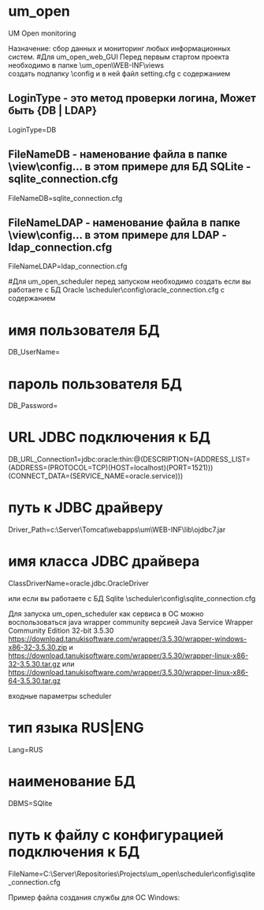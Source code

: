 # um_open
UM Open monitoring

Назначение: сбор данных и мониторинг любых информационных систем.
#Для um_open_web_GUI
Перед первым стартом проекта необходимо в папке \um_open\WEB-INF\views\
создать подпапку \config
и в ней файл setting.cfg с содержанием

## LoginType - это метод проверки логина, Может быть {DB | LDAP}
LoginType=DB
## FileNameDB - наменование файла в папке \view\config\... в этом примере для БД SQLite - sqlite_connection.cfg
FileNameDB=sqlite_connection.cfg
## FileNameLDAP - наменование файла в папке \view\config\... в этом примере для LDAP - ldap_connection.cfg
FileNameLDAP=ldap_connection.cfg

#Для um_open_scheduler
перед запуском необходимо создать
если вы работаете с БД Oracle
\scheduler\config\oracle_connection.cfg 
с содержанием
# имя пользователя БД
DB_UserName=
# пароль пользователя БД
DB_Password=
# URL JDBC подключения к БД
DB_URL_Connection1=jdbc:oracle:thin:@(DESCRIPTION=(ADDRESS_LIST=(ADDRESS=(PROTOCOL=TCP)(HOST=localhost)(PORT=1521)))(CONNECT_DATA=(SERVICE_NAME=oracle.service)))
# путь к JDBC драйверу
Driver_Path=c:\\Server\\Tomcat\\webapps\\um\\WEB-INF\\lib\\ojdbc7.jar
# имя класса JDBC драйвера
ClassDriverName=oracle.jdbc.OracleDriver

или если вы работаете с БД Sqlite
\scheduler\config\sqlite_connection.cfg

Для запуска um_open_scheduler как сервиса в ОС можно воспользоваться 
java wrapper community версией
Java Service Wrapper Community Edition 32-bit 3.5.30
https://download.tanukisoftware.com/wrapper/3.5.30/wrapper-windows-x86-32-3.5.30.zip
и
https://download.tanukisoftware.com/wrapper/3.5.30/wrapper-linux-x86-32-3.5.30.tar.gz
или
https://download.tanukisoftware.com/wrapper/3.5.30/wrapper-linux-x86-64-3.5.30.tar.gz



входные параметры scheduler
# тип языка RUS|ENG 
Lang=RUS
# наименование БД
DBMS=SQlite
# путь к файлу с конфигурацией подключения к БД
FileName=C:\Server\Repositories\Projects\um_open\scheduler\config\sqlite_connection.cfg

Пример файла создания службы для ОС Windows:

